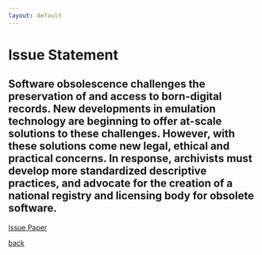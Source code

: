 ```yaml
---
layout: default
---
```


# Issue Statement

## Software obsolescence challenges the preservation of and access to born-digital records. New developments in emulation technology are beginning to offer at-scale solutions to these challenges.  However, with these solutions come new legal, ethical and practical concerns. In response, archivists must develop more standardized descriptive practices, and advocate for the creation of a national registry and licensing body for obsolete software.

[Issue Paper](./assets/IssuePaper.pdf)

[back](./)
